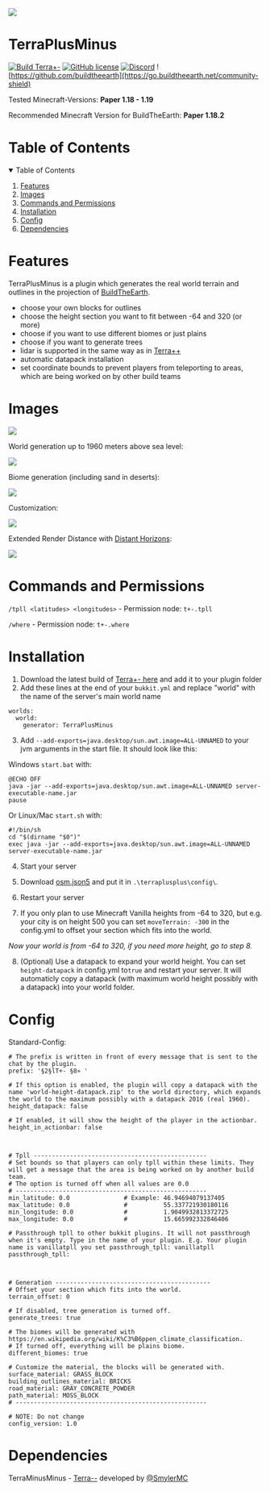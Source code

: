 ![](https://i.imgur.com/XKVkhH1.png)

# TerraPlusMinus
[![Build Terra+-](https://github.com/Build-the-Earth-Germany/terraplusminus/actions/workflows/maven.yml/badge.svg)](https://github.com/Build-the-Earth-Germany/terraplusminus/actions/workflows/maven.yml)
[![GitHub license](https://badgen.net/github/license/Build-the-Earth-Germany/terraplusminus)](https://github.com/Build-the-Earth-Germany/terraplusminus/blob/master/LICENSE)
[![Discord](https://img.shields.io/discord/692825222373703772.svg?label=&logo=discord&logoColor=ffffff&color=7389D8&labelColor=6A7EC2)](https://discord.gg/GkSxGTYaAJ)
![https://github.com/buildtheearth](https://go.buildtheearth.net/community-shield)

Tested Minecraft-Versions: **Paper 1.18 - 1.19**

Recommended Minecraft Version for BuildTheEarth: **Paper 1.18.2** 

<!-- TABLE OF CONTENTS -->
# Table of Contents
<details open="open">
  <summary>Table of Contents</summary>
  <ol>
    <li><a href="#features">Features</a></li>
    <li><a href="#images">Images</a></li>
    <li><a href="#commands-and-permissions">Commands and Permissions</a></li>
    <li><a href="#installation">Installation</a></li>
    <li><a href="#config">Config</a></li>
    <li><a href="#dependencies">Dependencies</a></li>
  </ol>
</details>


# Features

TerraPlusMinus is a plugin which generates the real world terrain and outlines in the projection of [BuildTheEarth](https://en.wikipedia.org/wiki/Build_the_Earth).

- choose your own blocks for outlines
- choose the height section you want to fit between -64 and 320 (or more)
- choose if you want to use different biomes or just plains
- choose if you want to generate trees
- lidar is supported in the same way as in [Terra++](https://github.com/BuildTheEarth/terraplusplus)
- automatic datapack installation
- set coordinate bounds to prevent players from teleporting to areas, which are being worked on by other build teams

# Images

![](https://media.discordapp.net/attachments/795327112767602738/950790467908431982/2022-03-08_17.19.31.png?width=1329&height=702)

World generation up to 1960 meters above sea level:

![](https://i.imgur.com/DE4aAhk.jpg)

Biome generation (including sand in deserts):

![](https://images-ext-2.discordapp.net/external/7sN83KI6YZM39ovU1RS5XUScVhjOIqqUiiftCLfO3Kc/https/i.imgur.com/OxNGJ8w.jpg?width=1329&height=702)

Customization:

![](https://cdn.discordapp.com/attachments/784314470712344626/981183662269808650/2022-05-31_15.13.05.png)

Extended Render Distance with [Distant Horizons](https://www.curseforge.com/minecraft/mc-mods/distant-horizons):

![](https://media.discordapp.net/attachments/795314415816933427/950796277971554324/2022-03-08_17.42.16.png?width=1329&height=702)

# Commands and Permissions

`/tpll <latitudes> <longitudes>` - Permission node: `t+-.tpll`

`/where` - Permission node: `t+-.where`

# Installation 

1. Download the latest build of [Terra+- here](https://github.com/Build-the-Earth-Germany/terraplusminus/actions/workflows/maven.yml) and add it to your plugin folder
2. Add these lines at the end of your `bukkit.yml` and replace "world" with the name of the server's main world name

```
worlds:
  world:
    generator: TerraPlusMinus
```

3. Add `--add-exports=java.desktop/sun.awt.image=ALL-UNNAMED` to your jvm arguments in the start file. It should look like this:

Windows `start.bat` with:
```
@ECHO OFF
java -jar --add-exports=java.desktop/sun.awt.image=ALL-UNNAMED server-executable-name.jar
pause
```
Or Linux/Mac `start.sh` with: 
```
#!/bin/sh
cd "$(dirname "$0")"
exec java -jar --add-exports=java.desktop/sun.awt.image=ALL-UNNAMED server-executable-name.jar
```


4. Start your server 
5. Download [osm.json5](https://github.com/BuildTheEarth/terraplusplus/blob/35615cfe037b933a2b0e24271ba4759d5f94f5eb/src/main/resources/net/buildtheearth/terraplusplus/dataset/osm/osm.json5) and put it in `.\terraplusplus\config\`. 
6. Restart your server

7. If you only plan to use Minecraft Vanilla heights from -64 to 320, but e.g. your city is on height 500 you can set `moveTerrain: -300` in the config.yml to offset your section which fits into the world.

*Now your world is from -64 to 320, if you need more height, go to step 8.*

8. (Optional) Use a datapack to expand your world height. You can set `height-datapack` in config.yml to`true` and restart your server. It will automaticly copy a datapack (with maximum world height possibly with a datapack) into your world folder.

# Config

Standard-Config:
```
# The prefix is written in front of every message that is sent to the chat by the plugin.
prefix: '§2§lT+- §8» '

# If this option is enabled, the plugin will copy a datapack with the name 'world-height-datapack.zip' to the world directory, which expands the world to the maximum possibly with a datapack 2016 (real 1960).
height_datapack: false

# If enabled, it will show the height of the player in the actionbar.
height_in_actionbar: false



# Tpll ------------------------------------------------
# Set bounds so that players can only tpll within these limits. They will get a message that the area is being worked on by another build team.
# The option is turned off when all values are 0.0
# -----------------------------------------------------
min_latitude: 0.0               # Example: 46.94694079137405
max_latitude: 0.0               #          55.337721930180116
min_longitude: 0.0              #          1.9049932813372725
max_longitude: 0.0              #          15.665992332846406

# Passthrough tpll to other bukkit plugins. It will not passthrough when it's empty. Type in the name of your plugin. E.g. Your plugin name is vanillatpll you set passthrough_tpll: vanillatpll 
passthrough_tpll:



# Generation -------------------------------------------
# Offset your section which fits into the world.
terrain_offset: 0

# If disabled, tree generation is turned off.
generate_trees: true

# The biomes will be generated with https://en.wikipedia.org/wiki/K%C3%B6ppen_climate_classification.
# If turned off, everything will be plains biome.
different_biomes: true

# Customize the material, the blocks will be generated with.
surface_material: GRASS_BLOCK
building_outlines_material: BRICKS
road_material: GRAY_CONCRETE_POWDER
path_material: MOSS_BLOCK
# -----------------------------------------------------

# NOTE: Do not change
config_version: 1.0
```
  
# Dependencies

TerraMinusMinus - [Terra--](https://github.com/SmylerMC/terraminusminus) developed by [@SmylerMC](https://github.com/SmylerMC)

